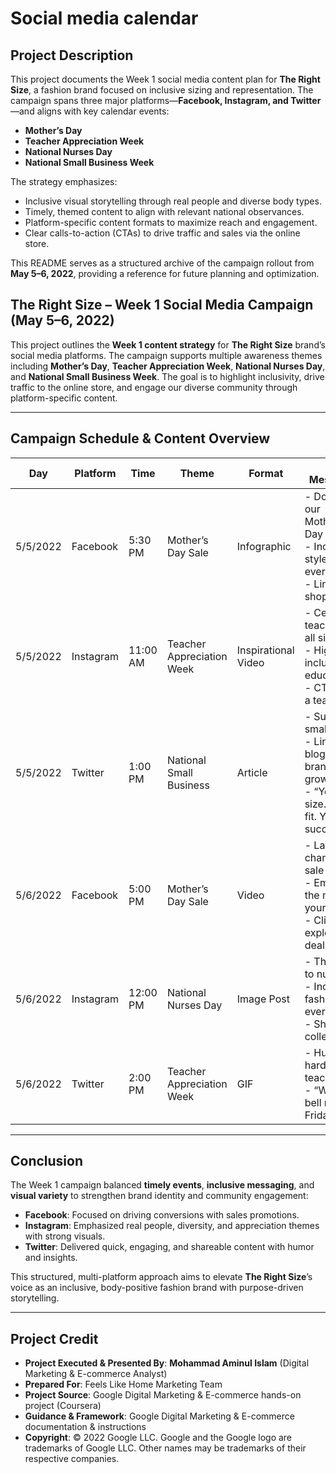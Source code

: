 # Social media calendar

## Project Description

This project documents the Week 1 social media content plan for **The Right Size**, a fashion brand focused on inclusive sizing and representation. The campaign spans three major platforms—**Facebook, Instagram, and Twitter**—and aligns with key calendar events:

- **Mother’s Day**
- **Teacher Appreciation Week**
- **National Nurses Day**
- **National Small Business Week**

The strategy emphasizes:
- Inclusive visual storytelling through real people and diverse body types.
- Timely, themed content to align with relevant national observances.
- Platform-specific content formats to maximize reach and engagement.
- Clear calls-to-action (CTAs) to drive traffic and sales via the online store.

This README serves as a structured archive of the campaign rollout from **May 5–6, 2022**, providing a reference for future planning and optimization.


## The Right Size – Week 1 Social Media Campaign (May 5–6, 2022)

This project outlines the **Week 1 content strategy** for **The Right Size** brand’s social media platforms. The campaign supports multiple awareness themes including **Mother’s Day**, **Teacher Appreciation Week**, **National Nurses Day**, and **National Small Business Week**. The goal is to highlight inclusivity, drive traffic to the online store, and engage our diverse community through platform-specific content.

---

## Campaign Schedule & Content Overview

| Day       | Platform   | Time     | Theme                     | Format              | Key Messages                                                                                      | Media Description                                              |
|-----------|------------|----------|---------------------------|---------------------|---------------------------------------------------------------------------------------------------|----------------------------------------------------------------|
| 5/5/2022  | Facebook   | 5:30 PM  | Mother’s Day Sale         | Infographic         | - Don’t miss our Mother’s Day Sale!<br>- Inclusive styles for every mom<br>- Link to shop now     | Branded infographic with sale dates and discounts              |
| 5/5/2022  | Instagram  | 11:00 AM | Teacher Appreciation Week | Inspirational Video | - Celebrate teachers of all sizes<br>- Highlight inclusivity in education<br>- CTA: Tag a teacher | Video of real teachers wearing The Right Size clothing         |
| 5/5/2022  | Twitter    | 1:00 PM  | National Small Business   | Article             | - Support small biz<br>- Link to blog on brand growth<br>- “Your size. Your fit. Your success.”   | Blog thumbnail and link to article                             |
| 5/6/2022  | Facebook   | 5:00 PM  | Mother’s Day Sale         | Video               | - Last chance for sale<br>- Empower the moms in your life<br>- Click to explore deals             | Promo video of moms in outfits with sale overlay               |
| 5/6/2022  | Instagram  | 12:00 PM | National Nurses Day       | Image Post          | - Thank you to nurses<br>- Inclusive fashion for every body<br>- Shop the collection              | Image of diverse nurses wearing The Right Size outfits         |
| 5/6/2022  | Twitter    | 2:00 PM  | Teacher Appreciation Week | GIF                 | - Humor for hardworking teachers<br>- “When the bell rings on Friday…”                           | Funny classroom GIF with caption overlay                       |

---

## Conclusion

The Week 1 campaign balanced **timely events**, **inclusive messaging**, and **visual variety** to strengthen brand identity and community engagement:

- **Facebook**: Focused on driving conversions with sales promotions.
- **Instagram**: Emphasized real people, diversity, and appreciation themes with strong visuals.
- **Twitter**: Delivered quick, engaging, and shareable content with humor and insights.

This structured, multi-platform approach aims to elevate **The Right Size**’s voice as an inclusive, body-positive fashion brand with purpose-driven storytelling.

---

## Project Credit  
- **Project Executed & Presented By**: **Mohammad Aminul Islam** (Digital Marketing & E-commerce Analyst)  
- **Prepared For**: Feels Like Home Marketing Team  
- **Project Source**: Google Digital Marketing & E-commerce hands-on project (Coursera)  
- **Guidance & Framework**: Google Digital Marketing & E-commerce documentation & instructions  
- **Copyright**: © 2022 Google LLC. Google and the Google logo are trademarks of Google LLC. Other names may be trademarks of their respective companies.  
